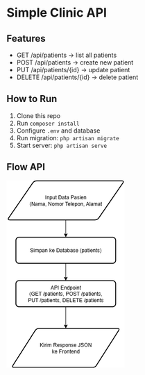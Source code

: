 # Simple Clinic API

## Features
- GET /api/patients → list all patients
- POST /api/patients → create new patient
- PUT /api/patients/{id} → update patient
- DELETE /api/patients/{id} → delete patient

## How to Run
1. Clone this repo
2. Run `composer install`
3. Configure `.env` and database
4. Run migration: `php artisan migrate`
5. Start server: `php artisan serve`

## Flow API
![Flow](flow_patients.png)
